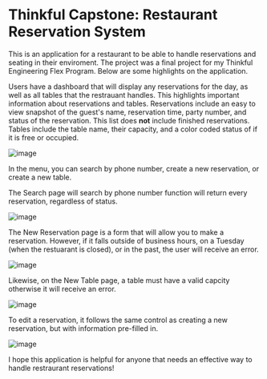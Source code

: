 # Thinkful Capstone: Restaurant Reservation System

This is an application for a restaurant to be able to handle reservations and seating in their enviroment. The project was a final project for my Thinkful Engineering Flex Program. Below are some highlights on the application.

Users have a dashboard that will display any reservations for the day, as well as all tables that the restrauant handles. This highlights important information about reservations and tables. Reservations include an easy to view snapshot of the guest's name, reservation time, party number, and status of the reservation. This list does **not** include finished reservations. Tables include the table name, their capacity, and a color coded status of if it is free or occupied.

![image](https://github.com/amandalynnpond/restaurant-reservations/assets/115049956/ade0cf32-7441-4aee-a0aa-3fbd65c8886c)

In the menu, you can search by phone number, create a new reservation, or create a new table.

The Search page will search by phone number function will return every reservation, regardless of status.

![image](https://github.com/amandalynnpond/restaurant-reservations/assets/115049956/16857557-a1eb-47e5-89d5-642784933bb6)

The New Reservation page is a form that will allow you to make a reservation. However, if it falls outside of business hours, on a Tuesday (when the restuarant is closed), or in the past, the user will receive an error.

![image](https://github.com/amandalynnpond/restaurant-reservations/assets/115049956/f0a85132-b7b0-4175-9594-abd3d4dd07f2)

Likewise, on the New Table page, a table must have a valid capcity otherwise it will receive an error.

![image](https://github.com/amandalynnpond/restaurant-reservations/assets/115049956/403b47f6-6d3f-485d-b388-65a12834775b)

To edit a reservation, it follows the same control as creating a new reservation, but with information pre-filled in.

![image](https://github.com/amandalynnpond/restaurant-reservations/assets/115049956/8aecdf4d-4156-4aae-b5e3-a1cf061cc8b1)

I hope this application is helpful for anyone that needs an effective way to handle restraurant reservations!



